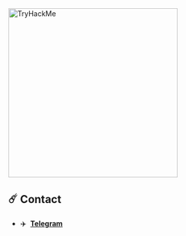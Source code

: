 <img width="336" src="https://tryhackme-badges.s3.amazonaws.com/Meowness.png#update1" alt="TryHackMe"/>

## ☄️ Contact

- :airplane: &nbsp;**[Telegram](https://t.me/meownessss)**
